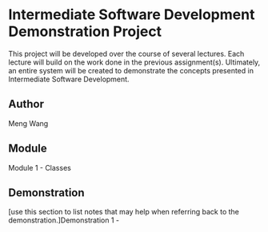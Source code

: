# Intermediate Software Development Demonstration Project
This project will be developed over the course of several lectures.  Each 
lecture will build on the work done in the previous assignment(s).  Ultimately, an entire system will be created to demonstrate the concepts 
presented in Intermediate Software Development.

## Author
Meng Wang

## Module
Module 1 - Classes

## Demonstration
[use this section to list notes that may help when referring back to the demonstration.]Demonstration 1 - 

